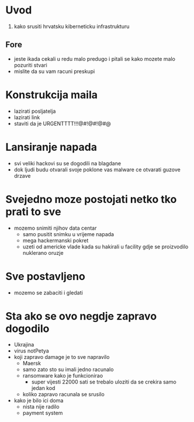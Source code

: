 # Uvod
1. kako srusiti hrvatsku kiberneticku infrastrukturu
## Fore
- jeste ikada cekali u redu malo predugo i pitali se kako mozete malo pozuriti stvari
- mislite da su vam racuni preskupi

# Konstrukcija maila
- lazirati posljatelja
- lazirati link
- staviti da je URGENTTTT!!!@#!@#!@#@

# Lansiranje napada
- svi veliki hackovi su se dogodili na blagdane
- dok ljudi budu otvarali svoje poklone vas malware ce otvarati guzove drzave

# Svejedno moze postojati netko tko prati to sve
- mozemo snimiti njihov data centar
	- samo pusitit snimku u vrijeme napada
	- mega hackermanski pokret
	- uzeti od americke vlade kada su hakirali u facility gdje se proizvodilo nuklerano oruzje

# Sve postavljeno
- mozemo se zabaciti i gledati

# Sta ako se ovo negdje zapravo dogodilo
- Ukrajina
- virus notPetya
- koji zapravo damage je to sve napravilo
	- Maersk
	- samo zato sto su imali jedno racunalo
	- ransomware kako je funkcionirao
		- super vijesti 22000 sati se trebalo uloziti da se crekira samo jedan kod
	- koliko zapravo racunala se srusilo 
- kako je bilo ici doma
	- nista nije radilo
	- payment system

